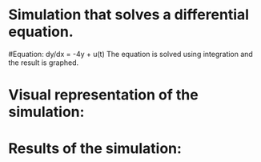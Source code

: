 # Simulation that solves a differential equation.
#Equation: dy/dx = -4y + u(t)
The equation is solved using integration and the result is graphed.

# Visual representation of the simulation:


# Results of the simulation:

